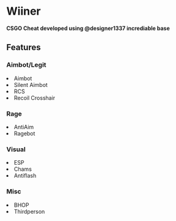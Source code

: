 # Wiiner

<b> CSGO Cheat developed using @designer1337 incrediable base </b>

<b> <h2> Features </h2> </b>

<h3>Aimbot/Legit</h3>
<li>Aimbot</li>
<li>Silent Aimbot</li>
<li>RCS</li>
<li>Recoil Crosshair</li>

<h3>Rage</h3>
<li>AntiAim</li>
<li>Ragebot</li>

<h3>Visual</h3>
<li>ESP</li>
<li>Chams</li>
<li>Antiflash</li>


<h3>Misc</h3>
<li>BHOP</li>
<li>Thirdperson</li>

